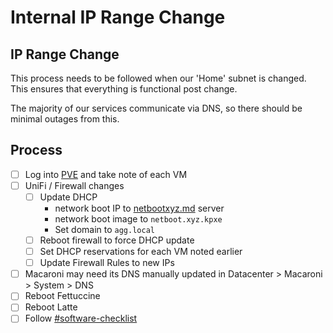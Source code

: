 # Internal IP Range Change

## IP Range Change

This process needs to be followed when our 'Home' subnet is changed. This ensures that everything is functional post change.

The majority of our services communicate via DNS, so there should be minimal outages from this.

## Process

* [ ] Log into [PVE](../service-overviews/infrastructure/proxmox-ve.md) and take note of each VM
* [ ] UniFi / Firewall changes
  * [ ] Update DHCP
    * network boot IP to [netbootxyz.md](../service-overviews/maintenance-and-monitoring/netbootxyz.md "mention") server
    * network boot image to `netboot.xyz.kpxe`
    * Set domain to `agg.local`
  * [ ] Reboot firewall to force DHCP update
  * [ ] Set DHCP reservations for each VM noted earlier
  * [ ] Update Firewall Rules to new IPs
* [ ] Macaroni may need its DNS manually updated in Datacenter > Macaroni > System > DNS&#x20;
* [ ] Reboot Fettuccine
* [ ] Reboot Latte
* [ ] Follow [#software-checklist](disaster-recovery.md#software-checklist "mention")
